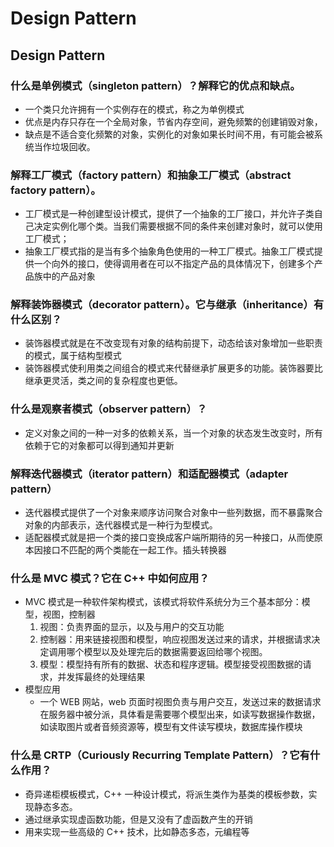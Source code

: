 # Design Pattern

## Design Pattern

### 什么是单例模式（singleton pattern）？解释它的优点和缺点。
+ 一个类只允许拥有一个实例存在的模式，称之为单例模式
+ 优点是内存只存在一个全局对象，节省内存空间，避免频繁的创建销毁对象，
+ 缺点是不适合变化频繁的对象，实例化的对象如果长时间不用，有可能会被系统当作垃圾回收。

### 解释工厂模式（factory pattern）和抽象工厂模式（abstract factory pattern）。
+ 工厂模式是一种创建型设计模式，提供了一个抽象的工厂接口，并允许子类自己决定实例化哪个类。当我们需要根据不同的条件来创建对象时，就可以使用工厂模式；
+ 抽象工厂模式指的是当有多个抽象角色使用的一种工厂模式。抽象工厂模式提供一个向外的接口，使得调用者在可以不指定产品的具体情况下，创建多个产品族中的产品对象

### 解释装饰器模式（decorator pattern）。它与继承（inheritance）有什么区别？
+ 装饰器模式就是在不改变现有对象的结构前提下，动态给该对象增加一些职责的模式，属于结构型模式
+ 装饰器模式使利用类之间组合的模式来代替继承扩展更多的功能。装饰器要比继承更灵活，类之间的复杂程度也更低。

### 什么是观察者模式（observer pattern）？
+ 定义对象之间的一种一对多的依赖关系，当一个对象的状态发生改变时，所有依赖于它的对象都可以得到通知并更新

### 解释迭代器模式（iterator pattern）和适配器模式（adapter pattern）
+ 迭代器模式提供了一个对象来顺序访问聚合对象中一些列数据，而不暴露聚合对象的内部表示，迭代器模式是一种行为型模式。
+ 适配器模式就是把一个类的接口变换成客户端所期待的另一种接口，从而使原本因接口不匹配的两个类能在一起工作。插头转换器

### 什么是 MVC 模式？它在 C++ 中如何应用？
+ MVC 模式是一种软件架构模式，该模式将软件系统分为三个基本部分：模型，视图，控制器
    1. 视图：负责界面的显示，以及与用户的交互功能
    2. 控制器：用来链接视图和模型，响应视图发送过来的请求，并根据请求决定调用哪个模型以及处理完后的数据需要返回给哪个视图。
    3. 模型：模型持有所有的数据、状态和程序逻辑。模型接受视图数据的请求，并发挥最终的处理结果
+ 模型应用
    + 一个 WEB 网站，web 页面时视图负责与用户交互，发送过来的数据请求在服务器中被分派，具体看是需要哪个模型出来，如读写数据操作数据，如读取图片或者音频资源等，模型有文件读写模块，数据库操作模块

### 什么是 CRTP（Curiously Recurring Template Pattern）？它有什么作用？
+ 奇异递柜模板模式，C++ 一种设计模式，将派生类作为基类的模板参数，实现静态多态。
+ 通过继承实现虚函数功能，但是又没有了虚函数产生的开销
+ 用来实现一些高级的 C++ 技术，比如静态多态，元编程等